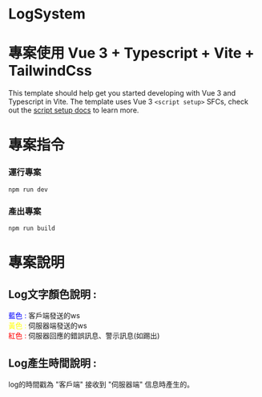 # LogSystem
# 專案使用 Vue 3 + Typescript + Vite + TailwindCss

This template should help get you started developing with Vue 3 and Typescript in Vite. The template uses Vue 3 `<script setup>` SFCs, check out the [script setup docs](https://v3.vuejs.org/api/sfc-script-setup.html#sfc-script-setup) to learn more.

# 專案指令
### 運行專案
```
npm run dev
```
### 產出專案
```
npm run build
```
# 專案說明
## Log文字顏色說明 :
<font color="blue">藍色 :</font> 客戶端發送的ws<br/>
<font color="yellow">黃色 :</font> 伺服器端發送的ws <br/>
<font color="red">紅色 :</font> 伺服器回應的錯誤訊息、警示訊息(如踢出)
## Log產生時間說明 :
log的時間戳為 "客戶端" 接收到 "伺服器端" 信息時產生的。 

